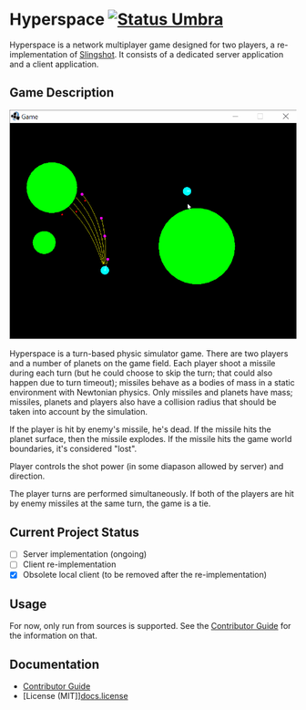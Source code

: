 Hyperspace [![Status Umbra][status-umbra]][andivionian-status-classifier]
==========
Hyperspace is a network multiplayer game designed for two players, a re-implementation of [Slingshot][slingshot]. It consists of a dedicated server application and a client application.

Game Description
----------------
![Gameplay Footage][gameplay]

Hyperspace is a turn-based physic simulator game. There are two players and a number of planets on the game field. Each player shoot a missile during each turn (but he could choose to skip the turn; that could also happen due to turn timeout); missiles behave as a bodies of mass in a static environment with Newtonian physics. Only missiles and planets have mass; missiles, planets and players also have a collision radius that should be taken into account by the simulation.

If the player is hit by enemy's missile, he's dead. If the missile hits the planet surface, then the missile explodes. If the missile hits the game world boundaries, it's considered "lost".

Player controls the shot power (in some diapason allowed by server) and direction.

The player turns are performed simultaneously. If both of the players are hit by enemy missiles at the same turn, the game is a tie.

Current Project Status
----------------------
- [ ] Server implementation (ongoing)
- [ ] Client re-implementation
- [x] Obsolete local client (to be removed after the re-implementation)

Usage
-----
For now, only run from sources is supported. See the [Contributor Guide][docs.contributing] for the information on that.

Documentation
-------------
- [Contributor Guide][docs.contributing]
- [License (MIT]][docs.license]

[andivionian-status-classifier]: https://github.com/ForNeVeR/andivionian-status-classifier#status-umbra-
[docs.contributing]: CONTRIBUTING.md
[docs.license]: LICENSE.md
[gameplay]: docs/footage.gif
[slingshot]: https://web.archive.org/web/20120226132228/http://slingshot.wikispot.org/
[status-umbra]: https://img.shields.io/badge/status-umbra-red.svg
